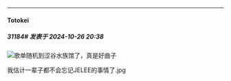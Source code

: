 ﻿
*****

####  Totokei  
##### 31184#       发表于 2024-10-26 20:38

<img src="https://static.saraba1st.com/image/smiley/face2017/138.png" referrerpolicy="no-referrer">歌单随机到涩谷水族馆了，真是好曲子

我估计一辈子都不会忘记JELEE的事情了.jpg

